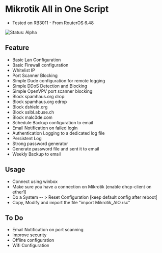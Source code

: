# Mikrotik All in One Script
+ Tested on RB3011 - From RouterOS 6.48

![Status: Alpha](https://img.shields.io/badge/status-alpha-red.svg?longCache=true "Status: Alpha")

## Feature
+ Basic Lan Configuration
+ Basic Firewall configuration
+ Whitelist IP
+ Port Scanner Blocking
+ Simple Dude configuration for remote logging
+ Simple DDoS Detection and Blocking
+ Simple OpenVPV port scanner blocking
+ Block spamhaus.org drop
+ Block spamhaus.org edrop
+ Block dshield.org
+ Block sslbl.abuse.ch
+ Block malc0de.com
+ Schedule Backup configuration to email
+ Email Notification on failed login
+ Authentication Logging to a dedicated log file
+ Persistent Log
+ Strong password generator
+ Generate password file and sent it to email
+ Weekly Backup to email

## Usage
+ Connect using winbox
+ Make sure you have a connection on Mikrotik (enable dhcp-client on ether1)
+ Do a System -- > Reset Configuration [keep default config after reboot]
+ Copy, Modify and import the file "import Mikrotik_AIO.rsc"

## To Do
+ Email Notification on port scanning
+ Improve security
+ Offline configuration
+ Wifi Configuration

